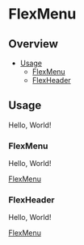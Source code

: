 # FlexMenu

## Overview

* [Usage](#usage)
    * [FlexMenu](#flexmenu)
    * [FlexHeader](#flexheader)

## Usage

Hello, World!

### FlexMenu

Hello, World!

[FlexMenu](Media/FlexMenu.png)

### FlexHeader

Hello, World!

[FlexMenu](Media/FlexHeader.png)
